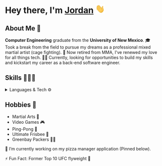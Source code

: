 <h1> Hey there, I'm <a href="https://github.com/statechamp103">Jordan</a> <img height="30px" src="https://raw.githubusercontent.com/ABSphreak/ABSphreak/master/gifs/Hi.gif"></h1>

## About Me 💬


**Computer Engineering** graduate from the **University of New Mexico**. 🎓 Took a break from the field to pursue my dreams as a professional mixed martial artist (cage fighting). 🥊 
Now retired from MMA, I've renewed my love for all things tech. 👨‍💻
Currently, looking for opportunities to build my skills and kickstart my career as a back-end software engineer.

## Skills 👨🏽‍💻
<details>
<summary>Languages & Tech ⚙️</summary>
<br>
<code><img height="30" src="https://raw.githubusercontent.com/github/explore/80688e429a7d4ef2fca1e82350fe8e3517d3494d/topics/javascript/javascript.png">JS</code>
<code><img height="30" src="https://user-images.githubusercontent.com/106277062/182477015-043e6895-c9f8-4cde-8e9d-bf1074c4be2b.png">Node.js</code>
<code><img height="30" src="https://blog.eduonix.com/wp-content/uploads/2015/11/Express-JS-101.png">Express</code>
<code><img height="30" src="https://raw.githubusercontent.com/github/explore/80688e429a7d4ef2fca1e82350fe8e3517d3494d/topics/html/html.png">HTML</code>
<code><img height="30" src="https://avatars1.githubusercontent.com/u/1517864?s=200&v=4">CSS</code>
<code><img height="30" src="https://user-images.githubusercontent.com/106277062/182477737-13dc695e-ea0a-44cd-b50b-60a66b13194f.png">SQLite</code>
<code><img height="30" src="https://smyl.es/wurdp/assets/mongodb.png">MongoDB</code> 
<code><img height="30" src="https://build.rubrik.com/wp-content/uploads/2020/04/postman-logo.png">Postman</code>
 
<br>
</details>

## Hobbies 🥷
- Martial Arts 🥋
- Video Games 🎮
- Ping-Pong 🏓
- Ultimate Frisbee 🥏️ 
- Greenbay Packers 🏈🧀 


🔭 I’m currently working on my pizza manager application (Pinned below).




 

⚡ Fun Fact: Former Top 10 UFC flyweight 🥋


<!--
**statechamp103/statechamp103** is a ✨ _special_ ✨ repository because its `README.md` (this file) appears on your GitHub profile.

Here are some ideas to get you started:

- 🔭 I’m currently working on ...
- 🌱 I’m currently learning ...
- 👯 I’m looking to collaborate on ...
- 🤔 I’m looking for help with ...
- 💬 Ask me about ...
- 📫 How to reach me: ...
- 😄 Pronouns: ...
- ⚡ Fun fact: ...
-->
